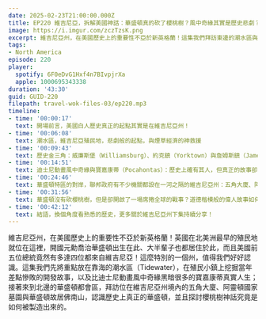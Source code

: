 ```yaml
---
date: 2025-02-23T21:00:00.000Z
title: EP220 維吉尼亞，拆解美國神話：華盛頓真的砍了櫻桃樹？風中奇緣其實是歷史悲劇？ (米國放大鏡#26)
image: https://i.imgur.com/zczTzsK.png
excerpt: 維吉尼亞州，在美國歷史上的重要性不亞於新英格蘭！這集我們拜訪東邊的潮水區與北邊的華盛頓都會區，重新認識那些我們以為熟悉的歷史，挖掘當年這些人事物在維吉尼亞的真實樣貌！
tags:
- North America
episode: 220
player:
  spotify: 6F0eDvG1Hxf4n7BIvpjrXa
  apple: 1000695343338
duration: '43:30'
guid: GUID-220
filepath: travel-wok-files-03/ep220.mp3
timeline:
- time: '00:00:17'
  text: 開場前言，美國白人歷史真正的起點其實是在維吉尼亞州！
- time: '00:06:08'
  text: 潮水區，維吉尼亞殖民地，悲劇般的起點，與煙草經濟的神救援
- time: '00:09:43'
  text: 歷史金三角：威廉斯堡（Williamsburg）、約克鎮（Yorktown）與詹姆斯鎮（Jamestown） 
- time: '00:14:51'
  text: 迪士尼動畫風中奇緣與寶嘉康蒂（Pocahontas）：歷史上確有其人，但真正的故事卻是場超級大悲劇
- time: '00:24:46'
  text: 華盛頓特區的對岸，聯邦政府有不少機關都設在一河之隔的維吉尼亞州：五角大廈、阿靈頓國家墓園、華盛頓故居佛南山
- time: '00:31:56'
  text: 華盛頓沒有砍櫻桃樹，但是卻開啟了一場席捲全球的戰事？道德楷模般的偉人故事如何被製造出來
- time: '00:42:12'
  text: 結語，換個角度看熟悉的歷史，更多關於維吉尼亞州下集持續分享！
---
```

維吉尼亞州，在美國歷史上的重要性不亞於新英格蘭！英國在北美洲最早的殖民地就位在這裡，開國元勳喬治華盛頓出生在此、大半輩子也都居住於此，而且美國前五位總統竟然有多達四位都來自維吉尼亞！這麼特別的一個州，值得我們好好認識。這集我們先將重點放在靠海的潮水區（Tidewater），在殖民小鎮上挖掘當年差點慘敗的開發故事，以及比迪士尼動畫風中奇緣黑暗很多的寶嘉康蒂真實人生；接著來到北邊的華盛頓都會區，拜訪位在維吉尼亞州境內的五角大廈、阿靈頓國家墓園與華盛頓故居佛南山，認識歷史上真正的華盛頓，並且探討櫻桃樹神話究竟是如何被製造出來的。
